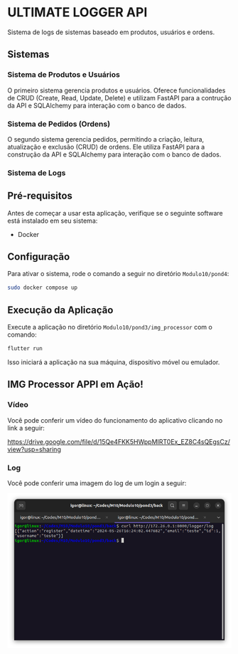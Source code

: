 # ULTIMATE LOGGER API

Sistema de logs de sistemas baseado em produtos, usuários e ordens.

## Sistemas

### Sistema de Produtos e Usuários

O primeiro sistema gerencia produtos e usuários. Oferece funcionalidades de CRUD (Create, Read, Update, Delete) e utilizam FastAPI para a contrução da API e SQLAlchemy para interação com o banco de dados.

### Sistema de Pedidos (Ordens)

O segundo sistema gerencia pedidos, permitindo a criação, leitura, atualização e exclusão (CRUD) de ordens. Ele utiliza FastAPI para a construção da API e SQLAlchemy para interação com o banco de dados.

### Sistema de Logs

## Pré-requisitos

Antes de começar a usar esta aplicação, verifique se o seguinte software está instalado em seu sistema:

- Docker

## Configuração

Para ativar o sistema, rode o comando a seguir no diretório `Modulo10/pond4`:

```bash
sudo docker compose up
```

## Execução da Aplicação

Execute a aplicação no diretório `Modulo10/pond3/img_processor` com o comando:

```bash
flutter run
```

Isso iniciará a aplicação na sua máquina, dispositivo móvel ou emulador.

## IMG Processor APPI em Ação!

### Vídeo
Você pode conferir um vídeo do funcionamento do aplicativo clicando no link a seguir:

https://drive.google.com/file/d/15Qe4FKK5HWppMIRT0Ex_EZ8C4sQEgsCz/view?usp=sharing

### Log
Você pode conferir uma imagem do log de um login a seguir:

![img-login-log](./imgs/login-log.png)
